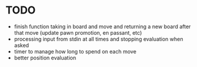 # TODO
* finish function taking in board and move and returning a new board
after that move (update pawn promotion, en passant, etc)
* processing input from stdin at all times and stopping evaluation 
when asked
* timer to manage how long to spend on each move
* better position evaluation
